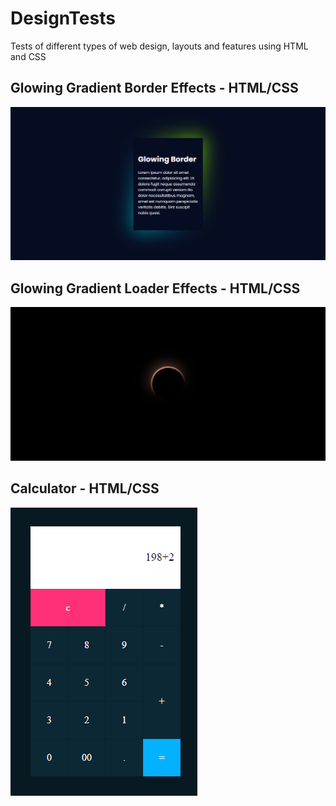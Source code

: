 # DesignTests
Tests of different types of web design, layouts and features using HTML and CSS

## Glowing Gradient Border Effects - HTML/CSS
![](/images/Glowing-Gradient-Border.png?w=512)

## Glowing Gradient Loader Effects - HTML/CSS
![](/images/Glowing-Gradient-Loader.png?w=512)

## Calculator - HTML/CSS
![](/images/Calculator.png?w=512)



